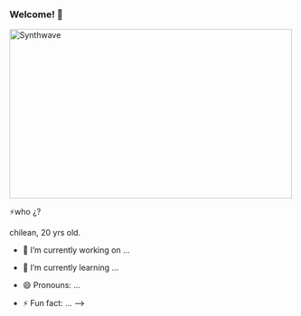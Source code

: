 ### Welcome! 👋

<p><img src="https://thumbs.gfycat.com/AstonishingDentalGermanspitz-mobile.mp4" alt="Synthwave" height="300" width="500"></p>


⚡who ¿?

chilean, 20 yrs old.



- 🔭 I’m currently working on ...
- 🌱 I’m currently learning ...


- 😄 Pronouns: ...
- ⚡ Fun fact: ...
-->
